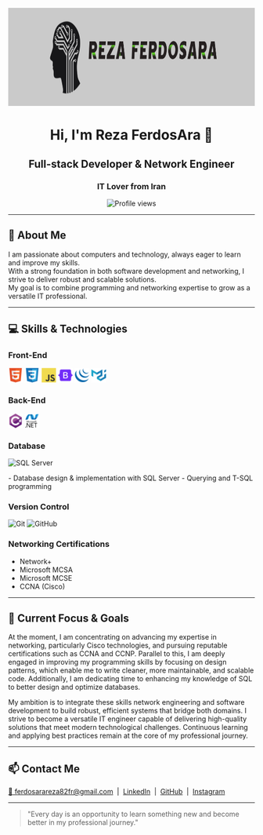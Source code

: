 <p align="center">
  <img src="/Header1.png" alt="Technology Banner" width="100%" height="200px" />
</p>

<h1 align="center">Hi, I'm Reza FerdosAra 👋</h1>
<h2 align="center">Full-stack Developer & Network Engineer</h2>
<h3 align="center">IT Lover from Iran</h3>

<p align="center">
  <img src="https://komarev.com/ghpvc/?username=rezaferdos&label=Profile%20views&color=0e75b6&style=flat" alt="Profile views" />
</p>

---

## 🌱 About Me
I am passionate about computers and technology, always eager to learn and improve my skills.  
With a strong foundation in both software development and networking, I strive to deliver robust and scalable solutions.  
My goal is to combine programming and networking expertise to grow as a versatile IT professional.

---

## 💻 Skills & Technologies

### Front-End
<p>
  <img src="https://raw.githubusercontent.com/devicons/devicon/master/icons/html5/html5-original.svg" alt="HTML5" width="30" height="30"/>
  <img src="https://raw.githubusercontent.com/devicons/devicon/master/icons/css3/css3-original.svg" alt="CSS3" width="30" height="30"/>
  <img src="https://raw.githubusercontent.com/devicons/devicon/master/icons/javascript/javascript-original.svg" alt="JavaScript" width="30" height="30"/>
  <img src="https://raw.githubusercontent.com/devicons/devicon/master/icons/bootstrap/bootstrap-plain.svg" alt="Bootstrap" width="30" height="30"/>
  <img src="https://raw.githubusercontent.com/devicons/devicon/master/icons/jquery/jquery-original.svg" alt="jQuery" width="30" height="30"/>
  <img src="https://raw.githubusercontent.com/devicons/devicon/master/icons/materialui/materialui-original.svg" alt="Materialize" width="30" height="30"/>
</p>

### Back-End
<p>

  <img src="https://raw.githubusercontent.com/devicons/devicon/master/icons/csharp/csharp-original.svg" alt="C#" width="30" height="30"/>
  <img src="https://raw.githubusercontent.com/devicons/devicon/master/icons/dot-net/dot-net-original-wordmark.svg" alt=".NET Core" width="30" height="30"/>
</p>

### Database
<p>
  <img src="https://www.svgrepo.com/show/303229/microsoft-sql-server-logo.svg" alt="SQL Server" width="30" height="30"/>
</p>
- Database design & implementation with SQL Server  
- Querying and T-SQL programming

### Version Control
<p>
  <img src="https://www.vectorlogo.zone/logos/git-scm/git-scm-icon.svg" alt="Git" width="30" height="30"/>
  <img src="https://github.githubassets.com/images/modules/logos_page/GitHub-Mark.png" alt="GitHub" width="30" height="30"/>
</p>

### Networking Certifications
- Network+  
- Microsoft MCSA  
- Microsoft MCSE  
- CCNA (Cisco)

---

## 🎯 Current Focus & Goals
At the moment, I am concentrating on advancing my expertise in networking, particularly Cisco technologies, and pursuing reputable certifications such as CCNA and CCNP. Parallel to this, I am deeply engaged in improving my programming skills by focusing on design patterns, which enable me to write cleaner, more maintainable, and scalable code. Additionally, I am dedicating time to enhancing my knowledge of SQL to better design and optimize databases.

My ambition is to integrate these skills network engineering and software development to build robust, efficient systems that bridge both domains. I strive to become a versatile IT engineer capable of delivering high-quality solutions that meet modern technological challenges. Continuous learning and applying best practices remain at the core of my professional journey.

---

## 📫 Contact Me
<p>
  <a href="mailto:ferdosarareza82fr@gmail.com" target="_blank" rel="noopener noreferrer">📧 ferdosarareza82fr@gmail.com</a>  
  &nbsp;|&nbsp;  
  <a href="https://linkedin.com/in/rezaferdosara" target="_blank" rel="noopener noreferrer">LinkedIn</a>  
  &nbsp;|&nbsp;  
  <a href="https://github.com/rezaferdos" target="_blank" rel="noopener noreferrer">GitHub</a>  
  &nbsp;|&nbsp;  
  <a href="https://instagram.com/reza.ferdosara" target="_blank" rel="noopener noreferrer">Instagram</a>
</p>

---

> "Every day is an opportunity to learn something new and become better in my professional journey."

